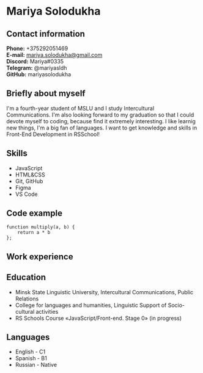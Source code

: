 # Mariya Solodukha
## Contact information 
**Phone:** +375292051469  
**E-mail:** mariya.solodukha@gmail.com  
**Discord:** Mariya#0335  
**Telegram:** @mariyasldh  
**GitHub:** mariyasolodukha  
## Briefly about myself
 I'm a fourth-year student of MSLU and I study Intercultural Communications. I'm also looking forward to my graduation so that I could devote myself to coding, because find it extremely interesting. I like learnig new things, I'm a big fan of languages. I want to get knowledge and skills in Front-End Development in RSSchool!  
## Skills
 * JavaScript
 * HTML&CSS
 * Git, GitHub
 * Figma
 * VS Code  
## Code example
``` 
function multiply(a, b) {
    return a * b
};
```
## Work experience
## Education
* Minsk State Linguistic University, Intercultural Communications, Public Relations
* College for languages and humanities, Linguistic Support of Socio-cultural activities
* RS Schools Course «JavaScript/Front-end. Stage 0» (in progress)
## Languages
* English - C1
* Spanish - B1
* Russian - Native